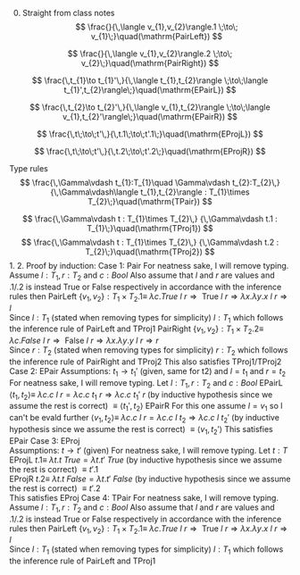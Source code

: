 0. Straight from class notes
$$
\frac{}{\,\langle v_{1},v_{2}\rangle.1 \;\to\; v_{1}\;}\quad(\mathrm{PairLeft})
$$

$$
\frac{}{\,\langle v_{1},v_{2}\rangle.2 \;\to\; v_{2}\;}\quad(\mathrm{PairRight})
$$

$$
\frac{\,t_{1}\to t_{1}'\,}{\,\langle t_{1},t_{2}\rangle \;\to\;\langle t_{1}',t_{2}\rangle\;}\quad(\mathrm{EPairL})
$$

$$
\frac{\,t_{2}\to t_{2}'\,}{\,\langle v_{1},t_{2}\rangle \;\to\;\langle v_{1},t_{2}'\rangle\;}\quad(\mathrm{EPairR})
$$

$$
\frac{\,t\;\to\;t'\,}{\,t.1\;\to\;t'.1\;}\quad(\mathrm{EProjL})
$$

$$
\frac{\,t\;\to\;t'\,}{\,t.2\;\to\;t'.2\;}\quad(\mathrm{EProjR})
$$

Type rules
$$
\frac{\,\Gamma\vdash t_{1}:T_{1}\quad \Gamma\vdash t_{2}:T_{2}\,}
{\,\Gamma\vdash\langle t_{1},t_{2}\rangle : T_{1}\times T_{2}\;}\quad(\mathrm{TPair})
$$

$$
\frac{\,\Gamma\vdash t : T_{1}\times T_{2}\,}
{\,\Gamma\vdash t.1 : T_{1}\;}\quad(\mathrm{TProj1})
$$
$$
\frac{\,\Gamma\vdash t : T_{1}\times T_{2}\,}
{\,\Gamma\vdash t.2 : T_{2}\;}\quad(\mathrm{TProj2})
$$
1. 
2. Proof by induction:
Case 1: Pair
	For neatness sake, I will remove typing.  Assume $l : T_{1}, r : T_{2} \text{ and } c: Bool$ 
	Also assume that $l$ and $r$ are values and .1/.2 is instead True or False respectively in accordance with the inference rules then
	PairLeft
		$\{v_{1}, v_{2}\}: T_{1} \times T_{2} .1  \equiv$ 
		$\lambda c. True \ l\ r \Rightarrow \text{ True } l \ r \Rightarrow \lambda x.\lambda y. x \ l \ r \Rightarrow l$      
		Since $l: T_{1}$ (stated when removing types for simplicity) $l : T_{1}$ which follows the inference rule  of PairLeft and TProj1
	PairRight
		$\{v_{1}, v_{2}\}: T_{1} \times T_{2} .2  \equiv$ 
		$\lambda c. False \ l\ r \Rightarrow \text{ False } l \ r \Rightarrow \lambda x.\lambda y. y \ l \ r \Rightarrow r$      
		Since $r: T_{2}$ (stated when removing types for simplicity) $r : T_{2}$ which follows the inference rule of PairRight and TProj2
	This also satisfies TProj1/TProj2
Case 2: EPair
	Assumptions: $t_{1} \rightarrow t_{1}'$ (given, same for t2) and $l = t_{1}$ and $r = t_{2}$
	For neatness sake, I will remove typing.  Let $l : T_{1}, r : T_{2} \text{ and } c: Bool$ 
	EPairL
		$\langle t_{1}, t_{2} \rangle \equiv$
		$\lambda c. c \ l\ r = \lambda c. c \ t_{1} \ r \Rightarrow \lambda c. c \ t_{1}' \ r$  (by inductive hypothesis since we assume the rest is correct) 
		$\equiv \langle t_{1}', t_{2} \rangle$ 
	EPairR
		For this one assume $l = v_{1}$ so l can't be evald further
		$\langle v_{1}, t_{2} \rangle \equiv$
		$\lambda c. c \ l\ r = \lambda c. c \ l \ t_{2} \Rightarrow \lambda c. c \ l \ t_{2}'$  (by inductive hypothesis since we assume the rest is correct) 
		$\equiv \langle v_{1}, t_{2}' \rangle$ 
	This satisfies EPair
Case 3: EProj	
	Assumptions: $t \rightarrow t'$ (given)
	For neatness sake, I will remove typing.  Let $t : T$ 
	EProjL
		$t.1 \equiv$
		$\lambda t. t\ True= \lambda t. t' \ True$  (by inductive hypothesis since we assume the rest is correct) 
		$\equiv t'.1$  
	EProjR
		$t.2 \equiv$
		$\lambda t. t\ False= \lambda t. t' \ False$  (by inductive hypothesis since we assume the rest is correct) 
		$\equiv t'.2$  
	This satisfies EProj
Case 4: TPair
	For neatness sake, I will remove typing.  Assume $l : T_{1}, r : T_{2} \text{ and } c: Bool$ 
	Also assume that $l$ and $r$ are values and .1/.2 is instead True or False respectively in accordance with the inference rules then
	PairLeft
		$\{v_{1}, v_{2}\}: T_{1} \times T_{2} .1  \equiv$ 
		$\lambda c. True \ l\ r \Rightarrow \text{ True } l \ r \Rightarrow \lambda x.\lambda y. x \ l \ r \Rightarrow l$      
		Since $l: T_{1}$ (stated when removing types for simplicity) $l : T_{1}$ which follows the inference rule  of PairLeft and TProj1